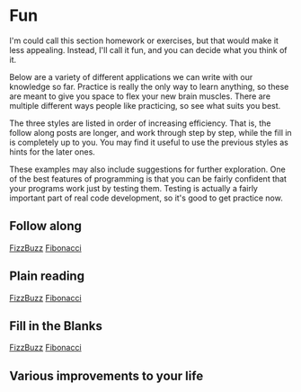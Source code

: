 # Fun

I'm could call this section homework or exercises, but that would make it less
appealing. Instead, I'll call it fun, and you can decide what you think of it.

Below are a variety of different applications we can write with our knowledge
so far. Practice is really the only way to learn anything, so these are meant
to give you space to flex your new brain muscles. There are multiple different
ways people like practicing, so see what suits you best.

The three styles are listed in order of increasing efficiency. That is, the
follow along posts are longer, and work through step by step, while the fill in
is completely up to you. You may find it useful to use the previous styles as
hints for the later ones.

These examples may also include suggestions for further exploration. One of the
best features of programming is that you can be fairly confident that your
programs work just by testing them. Testing is actually a fairly important part
of real code development, so it's good to get practice now.

## Follow along
[FizzBuzz](fizzbuzz.md)
[Fibonacci](fibo.md)

## Plain reading
[FizzBuzz](fizzbuzz_read.md)
[Fibonacci](fibo_read.md)

## Fill in the Blanks
[FizzBuzz](fizzbuzz_fill-in.md)
[Fibonacci](fibo_fill-in.md)

## Various improvements to your life
